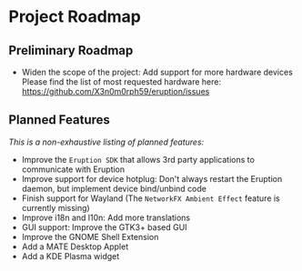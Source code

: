 # Project Roadmap

## Preliminary Roadmap

* Widen the scope of the project: Add support for more hardware devices
  Please find the list of most requested hardware here: https://github.com/X3n0m0rph59/eruption/issues

## Planned Features

_This is a non-exhaustive listing of planned features:_

* Improve the `Eruption SDK` that allows 3rd party applications to communicate with Eruption
* Improve support for device hotplug: Don't always restart the Eruption daemon, but implement device bind/unbind code
* Finish support for Wayland (The `NetworkFX Ambient Effect` feature is currently missing)
* Improve i18n and l10n: Add more translations
* GUI support: Improve the GTK3+ based GUI
* Improve the GNOME Shell Extension
* Add a MATE Desktop Applet
* Add a KDE Plasma widget
